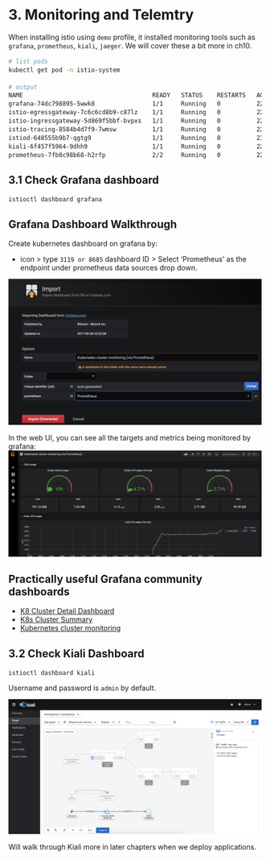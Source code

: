# 3. Monitoring and Telemtry
When installing istio using `demo` profile, it installed monitoring tools such as `grafana`, `prometheus`, `kiali`, `jaeger`. We will cover these a bit more in ch10.

```sh
# list pods
kubectl get pod -n istio-system

# output
NAME                                    READY   STATUS    RESTARTS   AGE
grafana-74dc798895-5wwk8                1/1     Running   0          22m
istio-egressgateway-7c6c6cd8b9-c87lz    1/1     Running   0          22m
istio-ingressgateway-5d869f5bbf-bvpxs   1/1     Running   0          22m
istio-tracing-8584b4d7f9-7wmsw          1/1     Running   0          22m
istiod-648555b9b7-qgtg9                 1/1     Running   0          23m
kiali-6f457f5964-9dhh9                  1/1     Running   0          22m
prometheus-7fb8c98b68-h2rfp             2/2     Running   0          22m
```

## 3.1 Check Grafana dashboard
```
istioctl dashboard grafana
```

## Grafana Dashboard Walkthrough
Create kubernetes dashboard on grafana by:
+ icon > type `3119 or 8685` dashboard ID > Select ‘Prometheus’ as the endpoint under prometheus data sources drop down.

![alt text](../imgs/grafana_setting.png "grafana setting")


In the web UI, you can see all the targets and metrics being monitored by grafana:
![alt text](../imgs/grafana_dashboard.png "grafana Dashboard")


## Practically useful Grafana community dashboards 

- [K8 Cluster Detail Dashboard](https://grafana.com/grafana/dashboards/10856)
- [K8s Cluster Summary](https://grafana.com/grafana/dashboards/8685)
- [Kubernetes cluster monitoring](https://grafana.com/grafana/dashboards/315)


## 3.2 Check Kiali Dashboard 
```
istioctl dashboard kiali
```

Username and password is `admin` by default.

![alt text](../imgs/kiali.png "Kiali")

Will walk through Kiali more in later chapters when we deploy applications.
